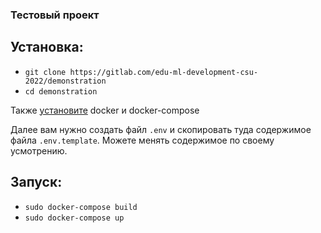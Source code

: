 ### Тестовый проект

## Установка:

- `git clone https://gitlab.com/edu-ml-development-csu-2022/demonstration`
- `cd demonstration`

Также [установите](https://docs.docker.com/compose/install/) docker и docker-compose

Далее вам нужно создать файл `.env` и скопировать туда содержимое файла `.env.template`. Можете менять содержимое по своему усмотрению.

## Запуск:

- `sudo docker-compose build`
- `sudo docker-compose up`
